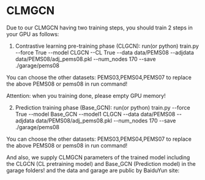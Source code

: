 # CLMGCN
Due to our CLMGCN having two training steps, you should train 2 steps in your GPU as follows:

1. Contrastive learning pre-training phase (CLGCN):
run(or python) train.py --force True --model CLGCN --CL True  --data data/PEMS08  --adjdata data/PEMS08/adj_pems08.pkl --num_nodes 170 --save ./garage/pems08
 
You can choose the other datasets: PEMS03,PEMS04,PEMS07 to replace the above PEMS08 or pems08 in run command!
 
Attention: when you training done, please empty GPU memory!

2. Prediction training phase (Base_GCN):
run(or python) train.py --force True --model Base_GCN --model1 CLGCN  --data data/PEMS08  --adjdata data/PEMS08/adj_pems08.pkl --num_nodes 170 --save ./garage/pems08

You can choose the other datasets: PEMS03,PEMS04,PEMS07 to replace the above PEMS08 or pems08 in run command!

And also, we supply CLMGCN parameters of the trained model including the CLGCN (CL pretraining model) and Base_GCN (Prediction model) in the garage folders! and the data and garage are public by BaiduYun site:
